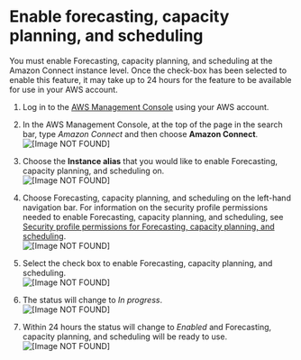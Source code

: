 # Enable forecasting, capacity planning, and scheduling<a name="enable-forecasting-capacity-planning-scheduling"></a>

You must enable Forecasting, capacity planning, and scheduling at the Amazon Connect instance level\. Once the check\-box has been selected to enable this feature, it may take up to 24 hours for the feature to be available for use in your AWS account\.

1. Log in to the [AWS Management Console](https://console.aws.amazon.com/console/) using your AWS account\.

1. In the AWS Management Console, at the top of the page in the search bar, type *Amazon Connect* and then choose **Amazon Connect**\.  
![\[Image NOT FOUND\]](http://docs.aws.amazon.com/connect/latest/adminguide/images/wfm-aws-console.png)

1. Choose the **Instance alias** that you would like to enable Forecasting, capacity planning, and scheduling on\.  
![\[Image NOT FOUND\]](http://docs.aws.amazon.com/connect/latest/adminguide/images/wfm-select-instance.png)

1. Choose Forecasting, capacity planning, and scheduling on the left\-hand navigation bar\. For information on the security profile permissions needed to enable Forecasting, capacity planning, and scheduling, see [Security profile permissions for Forecasting, capacity planning, and scheduling](required-optimization-permissions.md)\.  
![\[Image NOT FOUND\]](http://docs.aws.amazon.com/connect/latest/adminguide/images/wfm-left-nav-pane.png)

1. Select the check box to enable Forecasting, capacity planning, and scheduling\.  
![\[Image NOT FOUND\]](http://docs.aws.amazon.com/connect/latest/adminguide/images/wfm-enable-check-box.png)

1. The status will change to *In progress*\.  
![\[Image NOT FOUND\]](http://docs.aws.amazon.com/connect/latest/adminguide/images/wfm-enable-in-progress.png)

1. Within 24 hours the status will change to *Enabled* and Forecasting, capacity planning, and scheduling will be ready to use\.  
![\[Image NOT FOUND\]](http://docs.aws.amazon.com/connect/latest/adminguide/images/wfm-enabled.png)